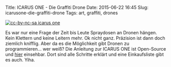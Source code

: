 Title: ICARUS ONE - Die Graffiti Drone
Date: 2015-06-22 16:45
Slug: icarusone-die-graffiti-drone
Tags: art, graffiti, drones


[![cc-by-nc-sa icarus one]({static}/images/icarusone.jpg)](http://www.icarusone.com)


Es war nur eine Frage der Zeit bis Leute Spraydosen an Dronen hängen. Kein Klettern und keine Leitern mehr. Ok nicht ganz. Präzision ist dann doch ziemlich knifflig. Aber da es die Möglichkeit gibt Dronen zu programmieren... wer weiß? Die Anleitung zur ICARUS ONE ist Open-Source und [hier](http://www.icarusone.com/yours/) einsehbar. Dort sind alle Schritte erklärt und eine Einkaufsliste gibt es auch. Yiha.
